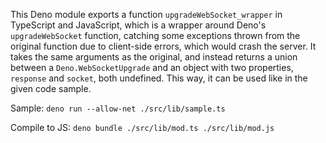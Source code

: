 This Deno module exports a function ``upgradeWebSocket_wrapper`` in TypeScript and JavaScript, which is a wrapper around Deno's ``upgradeWebSocket`` function, catching some exceptions thrown from the original function due to client-side errors, which would crash the server.
It takes the same arguments as the original, and instead returns a union between a ``Deno.WebSocketUpgrade`` and an object with two properties, ``response`` and ``socket``, both undefined. This way, it can be used like in the given code sample.

Sample:
``deno run --allow-net ./src/lib/sample.ts``

Compile to JS:
``deno bundle ./src/lib/mod.ts ./src/lib/mod.js``
